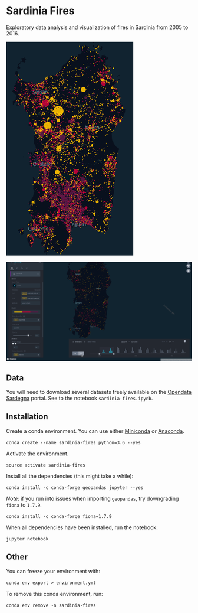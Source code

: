 # Sardinia Fires

Exploratory data analysis and visualization of fires in Sardinia from 2005 to 2016.

![An image showing the fires in Sardinia from 2005 to 2016](https://raw.githubusercontent.com/jackdbd/sardinia-fires/master/screenshots/sardinia-fires.png "Fires in Sardinia from 2005 to 2016.")

![A GIF showing an animation of the dataset on Kepler.gl](https://raw.githubusercontent.com/jackdbd/sardinia-fires/master/screenshots/sardinia-fires.gif "Fires in Sardinia from 2005 to 2016, animation running on Uber's Kepler.gl.")


## Data

You will need to download several datasets freely available on the [Opendata Sardegna](http://dati.regione.sardegna.it/dataset) portal. See to the notebook `sardinia-fires.ipynb`.


## Installation

Create a conda environment. You can use either [Miniconda](https://conda.io/miniconda.html) or [Anaconda](https://repo.continuum.io/).

```shell
conda create --name sardinia-fires python=3.6 --yes
```

Activate the environment.

```shell
source activate sardinia-fires
```

Install all the dependencies (this might take a while):

```shell
conda install -c conda-forge geopandas jupyter --yes
```

*Note*: if you run into issues when importing `geopandas`, try downgrading `fiona` to `1.7.9`.

```shell
conda install -c conda-forge fiona=1.7.9
```

When all dependencies have been installed, run the notebook:

```shell
jupyter notebook
```


## Other

You can freeze your environment with:

```shell
conda env export > environment.yml
```

To remove this conda environment, run:

```shell
conda env remove -n sardinia-fires
```
